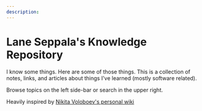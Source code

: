```yaml
---
description:
---
```


# Lane Seppala's Knowledge Repository

I know some things. Here are some of those things. This is a collection of
notes, links, and articles about things I've learned (mostly software related).

Browse topics on the left side-bar or search in the upper right.

Heavily inspired by
[Nikita Voloboev's personal wiki](https://wiki.nikitavoloboev.xyz)
